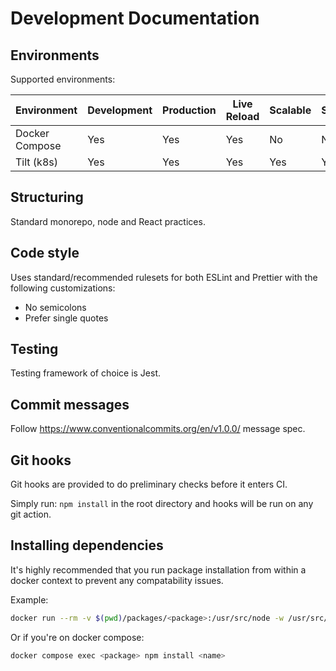 # Development Documentation

## Environments

Supported environments:

| Environment     | Development | Production | Live Reload | Scalable | SSL  |
| --------------- | ----------- | ---------- | ----------- | -------- | ---- |
| Docker Compose  | Yes         | Yes        | Yes         | No       | No   |
| Tilt (k8s)      | Yes         | Yes        | Yes         | Yes      | Yes  |

## Structuring

Standard monorepo, node and React practices.

## Code style

Uses standard/recommended rulesets for both ESLint and Prettier with the following customizations:

* No semicolons
* Prefer single quotes

## Testing

Testing framework of choice is Jest.

## Commit messages

Follow https://www.conventionalcommits.org/en/v1.0.0/ message spec.

## Git hooks

Git hooks are provided to do preliminary checks before it enters CI.

Simply run: `npm install` in the root directory and hooks will be run on any git action.

## Installing dependencies

It's highly recommended that you run package installation from within a docker context
to prevent any compatability issues.

Example:

```bash
docker run --rm -v $(pwd)/packages/<package>:/usr/src/node -w /usr/src/node node:16-alpine npm install <name>
```

Or if you're on docker compose:

```bash
docker compose exec <package> npm install <name>
```

